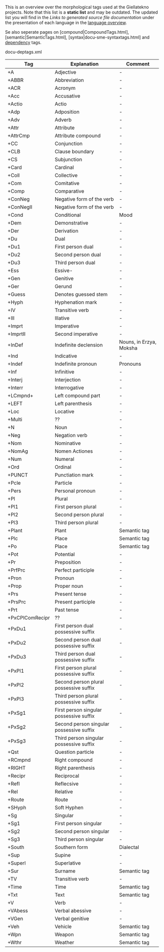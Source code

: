 This is an overview over the morphological tags used at the Giellatekno projects. Note that this list is a **static list** and may be outdated. The updated list you will find in the *Links to generated source file documentation* under the presentation of each language in the [language overview](/lang//lang.eng.html).

Se also seperate pages on [compound|CompoundTags.html], [semantic|SemanticTags.html], [syntax|docu-sme-syntaxtags.html] and [dependency](docu-deptags.html) tags.

docu-deptags.xml

|   Tag | Explanation | Comment
| --- | --- | --- 
|  +A			  | Adjective |  -
|  +ABBR			  | Abbreviation | -
|  +ACR			  | Acronym |  -
|  +Acc			  | Accusative | -
|  +Actio		  | Actio |  -
|  +Adp			  | Adposition | -
|  +Adv			  | Adverb | -
|  +Attr			  | Attribute | -
|  +AttrCmp		  | Attribute compound | -
|  +CC			  | Conjunction | -
|  +CLB			  | Clause boundary | -
|  +CS			  | Subjunction | -
|  +Card			  | Cardinal | -
|  +Coll			  | Collective | -
|  +Com			  | Comitative | -
|  +Comp			  | Comparative | -
|  +ConNeg		  | Negative form of the verb | -
|  +ConNegII		  | Negative form of the verb | -
|  +Cond			  | Conditional | Mood
|  +Dem			  | Demonstrative | -
|  +Der			  | Derivation | -
|  +Du			  | Dual | -
|  +Du1			  | First person dual | -
|  +Du2			  | Second person dual | -
|  +Du3			  | Third person dual | -
|  +Ess			  | Essive- | -
|  +Gen			  | Genitive | -
|  +Ger			  | Gerund | -
|  +Guess		  | Denotes guessed stem | -
|  +Hyph			  | Hyphenation mark | -
|  +IV			  | Transitive verb | -
|  +Ill			  | Illative | -
|  +Imprt		  | Imperative | -
|  +ImprtII		  | Second imperative | -
|  +InDef		  | Indefinite declension | Nouns, in Erzya, Moksha
|  +Ind			  | Indicative | -
|  +Indef		  | Indefinite pronoun | Pronouns
|  +Inf			  | Infinitive | -
|  +Interj		  | Interjection | -
|  +Interr		  | Interrogative | -
|  +LCmpnd+		  | Left compound part | -
|  +LEFT			  | Left parenthesis | -
|  +Loc			  | Locative | -
|  +Multi		  | ?? | -
|  +N			  | Noun | -
|  +Neg			  | Negation verb | -
|  +Nom			  | Nominative | -
|  +NomAg		  | Nomen Actiones | -
|  +Num			  | Numeral | -
|  +Ord			  | Ordinal | -
|  +PUNCT		  | Punctiation mark | -
|  +Pcle			  | Particle | -
|  +Pers			  | Personal pronoun | -
|  +Pl			  | Plural | -
|  +Pl1			  | First person plural | -
|  +Pl2			  | Second person plural | -
|  +Pl3			  | Third person plural | -
|  +Plant		  | Plant | Semantic tag
|  +Plc			  | Place | Semantic tag
|  +Po			  | Place | Semantic tag
|  +Pot			  | Potential | -
|  +Pr			  | Preposition | -
|  +PrfPrc		  | Perfect participle | -
|  +Pron			  | Pronoun | -
|  +Prop			  | Proper noun | -
|  +Prs			  | Present tense | -
|  +PrsPrc		  | Present participle | -
|  +Prt			  | Past tense | -
|  +PxCPlComRecipr | ?? | -
|  +PxDu1		  | First person dual possessive suffix | -
|  +PxDu2		  | Second person dual possessive suffix | -
|  +PxDu3		  | Third person dual possessive suffix | -
|  +PxPl1		  | First person plural possessive suffix | -
|  +PxPl2		  | Second person plural possessive suffix | -
|  +PxPl3		  | Third person plural possessive suffix | -
|  +PxSg1		  | First person singular possessive suffix | -
|  +PxSg2		  | Second person singular possessive suffix | -
|  +PxSg3		  | Third person singular possessive suffix | -
|  +Qst			  | Question particle | -
|  +RCmpnd		  | Right compound | -
|  +RIGHT		  | Right parenthesis | -
|  +Recipr		  | Reciprocal | -
|  +Refl			  | Reflecsive | -
|  +Rel			  | Relative | -
|  +Route		  | Route | -
|  +SHyph		  | Soft Hyphen | -
|  +Sg			  | Singular | -
|  +Sg1			  | First person singular | -
|  +Sg2			  | Second person singular | -
|  +Sg3			  | Third person singular | -
|  +South		  | Southern form | Dialectal
|  +Sup			  | Supine | -
|  +Superl		  | Superlative | -
|  +Sur			  | Surname | Semantic tag
|  +TV			  | Transitive verb | -
|  +Time			  | Time | Semantic tag
|  +Txt			  | Text | Semantic tag
|  +V			  | Verb | -
|  +VAbess		  | Verbal abessive | -
|  +VGen			  | Verbal genitive | -
|  +Veh			  | Vehicle | Semantic tag
|  +Wpn			  | Weapon | Semantic tag
|  +Wthr			  | Weather | Semantic tag
